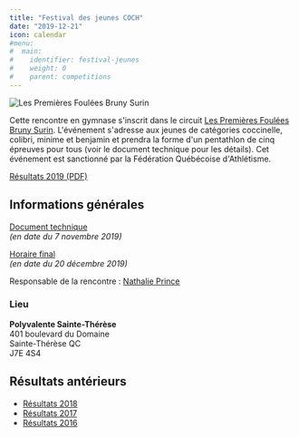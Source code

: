 ```yaml
---
title: "Festival des jeunes COCH"
date: "2019-12-21"
icon: calendar
#menu:
#  main:
#    identifier: festival-jeunes
#    weight: 0
#    parent: competitions
---
```


![Les Premières Foulées Bruny Surin](/img/logo-premieres-foulees-bruny-surin.jpg)

Cette rencontre en gymnase s'inscrit dans le circuit [Les Premières Foulées Bruny Surin](http://www.athletisme-quebec.ca/evenements-en-gymnase). L'événement s'adresse aux jeunes de catégories coccinelle, colibri, minime et benjamin et prendra la forme d'un pentathlon de cinq épreuves pour tous (voir le document technique pour les détails). Cet événement est sanctionné par la Fédération Québécoise d'Athlétisme.

[Résultats 2019 (PDF)](https://assets.corsaire-chaparral.org/competitions/2019/resultats-festival-jeunes-coch-2019.pdf)

## Informations générales

[Document technique](https://campagnes.corsaire-chaparral.org/asset/465:document-technique-festival-des-jeunes-coch-2019)  
_(en date du 7 novembre 2019)_

[Horaire final](https://assets.corsaire-chaparral.org/competitions/2019/horaire-final-festival-des-jeunes.pdf)  
_(en date du 20 décembre 2019)_

Responsable de la rencontre : [Nathalie Prince](mailto:nathalie.prince1@videotron.ca)

### Lieu

**Polyvalente Sainte-Thérèse**  
401 boulevard du Domaine  
Sainte-Thérèse QC  
J7E 4S4

## Résultats antérieurs

- [Résultats 2018](https://avs-sport.com/comp_main.php?comp=331)
- [Résultats 2017](/resultats/2017/festival-en-salle-pour-jeunes/)
- [Résultats 2016](https://assets.corsaire-chaparral.org/competitions/2016/resultats-festival-en-salle-coch-2016.pdf)